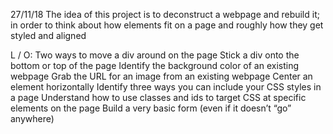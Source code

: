 27/11/18
The idea of this project is to deconstruct  a webpage and rebuild it; in order to think about how elements fit on a page and roughly how they get styled and aligned 

L / O:
Two ways to move a div around on the page
Stick a div onto the bottom or top of the page
Identify the background color of an existing webpage
Grab the URL for an image from an existing webpage
Center an element horizontally
Identify three ways you can include your CSS styles in a page
Understand how to use classes and ids to target CSS at specific elements on the page
Build a very basic form (even if it doesn’t “go” anywhere)